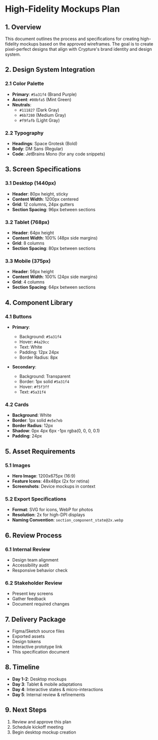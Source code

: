 # High-Fidelity Mockups Plan

## 1. Overview
This document outlines the process and specifications for creating high-fidelity mockups based on the approved wireframes. The goal is to create pixel-perfect designs that align with Crypture's brand identity and design system.

## 2. Design System Integration

### 2.1 Color Palette
- **Primary**: `#5a31f4` (Brand Purple)
- **Accent**: `#00bfa5` (Mint Green)
- **Neutrals**: 
  - `#111827` (Dark Gray)
  - `#6b7280` (Medium Gray)
  - `#f9fafb` (Light Gray)

### 2.2 Typography
- **Headings**: Space Grotesk (Bold)
- **Body**: DM Sans (Regular)
- **Code**: JetBrains Mono (for any code snippets)

## 3. Screen Specifications

### 3.1 Desktop (1440px)
- **Header**: 80px height, sticky
- **Content Width**: 1200px centered
- **Grid**: 12 columns, 24px gutters
- **Section Spacing**: 96px between sections

### 3.2 Tablet (768px)
- **Header**: 64px height
- **Content Width**: 100% (48px side margins)
- **Grid**: 8 columns
- **Section Spacing**: 80px between sections

### 3.3 Mobile (375px)
- **Header**: 56px height
- **Content Width**: 100% (24px side margins)
- **Grid**: 4 columns
- **Section Spacing**: 64px between sections

## 4. Component Library

### 4.1 Buttons
- **Primary**: 
  - Background: `#5a31f4` 
  - Hover: `#4a29cc`
  - Text: White
  - Padding: 12px 24px
  - Border Radius: 8px

- **Secondary**:
  - Background: Transparent
  - Border: 1px solid `#5a31f4`
  - Hover: `#f5f3ff`
  - Text: `#5a31f4`

### 4.2 Cards
- **Background**: White
- **Border**: 1px solid `#e5e7eb`
- **Border Radius**: 12px
- **Shadow**: 0px 4px 6px -1px rgba(0, 0, 0, 0.1)
- **Padding**: 24px

## 5. Asset Requirements

### 5.1 Images
- **Hero Image**: 1200x675px (16:9)
- **Feature Icons**: 48x48px (2x for retina)
- **Screenshots**: Device mockups in context

### 5.2 Export Specifications
- **Format**: SVG for icons, WebP for photos
- **Resolution**: 2x for high-DPI displays
- **Naming Convention**: `section_component_state@2x.webp`

## 6. Review Process

### 6.1 Internal Review
- Design team alignment
- Accessibility audit
- Responsive behavior check

### 6.2 Stakeholder Review
- Present key screens
- Gather feedback
- Document required changes

## 7. Delivery Package
- Figma/Sketch source files
- Exported assets
- Design tokens
- Interactive prototype link
- This specification document

## 8. Timeline
- **Day 1-2**: Desktop mockups
- **Day 3**: Tablet & mobile adaptations
- **Day 4**: Interactive states & micro-interactions
- **Day 5**: Internal review & refinements

## 9. Next Steps
1. Review and approve this plan
2. Schedule kickoff meeting
3. Begin desktop mockup creation
